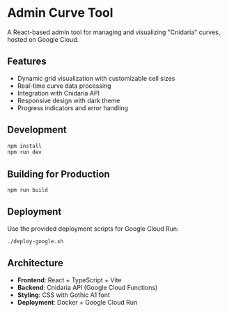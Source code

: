 # Admin Curve Tool

A React-based admin tool for managing and visualizing "Cnidaria" curves, hosted on Google Cloud.

## Features

- Dynamic grid visualization with customizable cell sizes
- Real-time curve data processing
- Integration with Cnidaria API
- Responsive design with dark theme
- Progress indicators and error handling

## Development

```bash
npm install
npm run dev
```

## Building for Production

```bash
npm run build
```

## Deployment

Use the provided deployment scripts for Google Cloud Run:

```bash
./deploy-google.sh
```

## Architecture

- **Frontend**: React + TypeScript + Vite
- **Backend**: Cnidaria API (Google Cloud Functions)
- **Styling**: CSS with Gothic A1 font
- **Deployment**: Docker + Google Cloud Run
